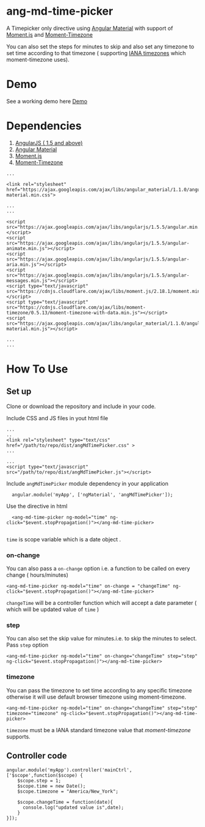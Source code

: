 # ang-md-time-picker

A Timepicker only directive using [Angular Material](https://material.angularjs.org/latest/) with support of [Moment.js](https://momentjs.com) and [Moment-Timezone](https://momentjs.com/timezone/docs/)

You can also set the steps for minutes to skip and also set any timezone to set time according to that timezone ( supporting [IANA timezones](https://www.iana.org/time-zones) which moment-timezone uses).

# Demo

See a working demo here [Demo](https://codepen.io/deepak-mean/pen/EwJwwR)


# Dependencies

1. [AngularJS ( 1.5 and above)](https://angularjs.org/#)
2. [Angular Material](https://material.angularjs.org/latest)
3. [Moment.js](https://momentjs.com)
4. [Moment-Timezone](https://momentjs.com/timezone/docs/) 

```
...

<link rel="stylesheet" href="https://ajax.googleapis.com/ajax/libs/angular_material/1.1.0/angular-material.min.css">

...
...

<script src="https://ajax.googleapis.com/ajax/libs/angularjs/1.5.5/angular.min.js"></script>
<script src="https://ajax.googleapis.com/ajax/libs/angularjs/1.5.5/angular-animate.min.js"></script>
<script src="https://ajax.googleapis.com/ajax/libs/angularjs/1.5.5/angular-aria.min.js"></script>
<script src="https://ajax.googleapis.com/ajax/libs/angularjs/1.5.5/angular-messages.min.js"></script>
<script type="text/javascript" src="https://cdnjs.cloudflare.com/ajax/libs/moment.js/2.18.1/moment.min.js"></script>
<script type="text/javascript" src="https://cdnjs.cloudflare.com/ajax/libs/moment-timezone/0.5.13/moment-timezone-with-data.min.js"></script>
<script src="https://ajax.googleapis.com/ajax/libs/angular_material/1.1.0/angular-material.min.js"></script>

...
...
```


# How To Use


## Set up 

Clone or download the repository and include in your code.

Include CSS and JS files in yout html file 

```
...
..
<link rel="stylesheet" type="text/css" href="/path/to/repo/dist/angMdTimePicker.css" >
...

...
<script type="text/javascript" src="/path/to/repo/dist/angMdTimePicker.js"></script>
```

Include `angMdTimePicker` module dependency in your application

```
  angular.module('myApp', ['ngMaterial', 'angMdTimePicker']);

```

Use the directive in html

```
  <ang-md-time-picker ng-model="time" ng-click="$event.stopPropagation()"></ang-md-time-picker>
  
```

`time` is scope variable which is a date object .

### on-change
You can also pass a `on-change` option i.e. a function to be called on every change ( hours/minutes)

```
<ang-md-time-picker ng-model="time" on-change = "changeTime" ng-click="$event.stopPropagation()"></ang-md-time-picker>
```
`changeTime` will be a controller function which will accept a date parameter ( which will be updated value of `time` )


### step
You can also set the skip value for minutes.i.e. to skip the minutes to select. Pass `step` option

```
<ang-md-time-picker ng-model="time" on-change="changeTime" step="step" ng-click="$event.stopPropagation()"></ang-md-time-picker>
```

### timezone
You can pass the timezone to set time according to any specific timezone otherwise it will use default browser timezone using moment-timezone.

```
<ang-md-time-picker ng-model="time" on-change="changeTime" step="step" timezone="timezone" ng-click="$event.stopPropagation()"></ang-md-time-picker>
```
`timezone` must be a IANA standard timezone value that _moment-timezone_ supports.


## Controller code 

```
angular.module('myApp').controller('mainCtrl',['$scope',function($scope) {
    $scope.step = 1;
    $scope.time = new Date();
    $scope.timezone = "America/New_York";
    
    $scope.changeTime = function(date){
      console.log("updated value is",date);
    }
}]);
```




